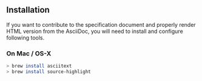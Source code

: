 ## Installation

If you want to contribute to the specification document and properly render HTML version from the AsciiDoc, you will need to install and configure following tools.

### On Mac / OS-X

```bash
> brew install asciitext
> brew install source-highlight
```
